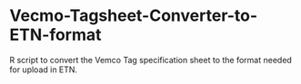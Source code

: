 # Vecmo-Tagsheet-Converter-to-ETN-format
R script to convert the Vemco Tag specification sheet to the format needed for upload in ETN.

